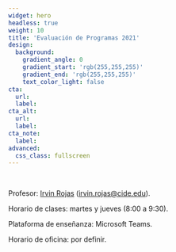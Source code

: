 ```yaml
---
widget: hero
headless: true
weight: 10
title: 'Evaluación de Programas 2021'
design:
  background:
    gradient_angle: 0
    gradient_start: 'rgb(255,255,255)'
    gradient_end: 'rgb(255,255,255)'
    text_color_light: false
cta:
  url:
  label:
cta_alt:
  url:
  label:
cta_note:
  label:
advanced:
  css_class: fullscreen
---
```

<br>

Profesor: [Irvin Rojas](https://www.rojasirvin.com/) (irvin.rojas@cide.edu).

Horario de clases: martes y jueves (8:00 a 9:30).

Plataforma de enseñanza: Microsoft Teams.

Horario de oficina: por definir.